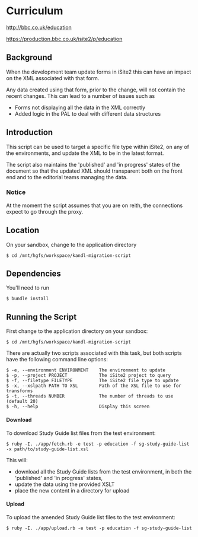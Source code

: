 Curriculum
===============

http://bbc.co.uk/education

https://production.bbc.co.uk/isite2/p/education


## Background

When the development team update forms in iSite2 this can have an impact on the
XML associated with that form.

Any data created using that form, prior to the change, will not contain the
recent changes. This can lead to a number of issues such as
- Forms not displaying all the data in the XML correctly
- Added logic in the PAL to deal with different data structures


## Introduction

This script can be used to target a specific file type within iSite2, on any of
the environments, and update the XML to be in the latest format.

The script also maintains the 'published' and 'in progress' states of the
document so that the updated XML should transparent both on the front end and to
the editorial teams managing the data.

### Notice

At the moment the script assumes that you are on reith, the connections expect
to go through the proxy.


## Location

On your sandbox, change to the application directory

    $ cd /mnt/hgfs/workspace/kandl-migration-script


## Dependencies

You'll need to run

    $ bundle install


## Running the Script

First change to the application directory on your sandbox:

    $ cd /mnt/hgfs/workspace/kandl-migration-script

There are actually two scripts associated with this task, but both scripts have
the following command line options:

    $ -e, --environment ENVIRONMENT    The environment to update
    $ -p, --project PROJECT            The iSite2 project to query
    $ -f, --filetype FILETYPE          The iSite2 file type to update
    $ -x, --xslpath PATH TO XSL        Path of the XSL file to use for transforms
    $ -t, --threads NUMBER             The number of threads to use (default 20)
    $ -h, --help                       Display this screen


#### Download

To download Study Guide list files from the test environment:

    $ ruby -I. ./app/fetch.rb -e test -p education -f sg-study-guide-list -x path/to/study-guide-list.xsl

This will:
- download all the Study Guide lists from the test environment, in both
the 'published' and 'in progress' states,
- update the data using the provided XSLT
- place the new content in a directory for upload


#### Upload

To upload the amended Study Guide list files to the test environment:

    $ ruby -I. ./app/upload.rb -e test -p education -f sg-study-guide-list

